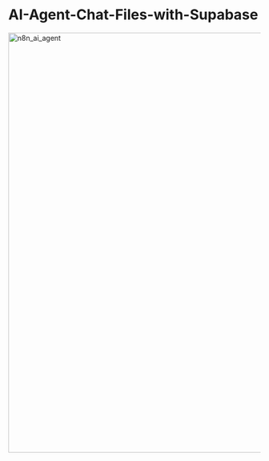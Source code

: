 # AI-Agent-Chat-Files-with-Supabase


<img width="1184" height="838" alt="n8n_ai_agent" src="https://github.com/user-attachments/assets/bafbbfa4-4036-4f41-87c4-3a1b8c3303ba" />

